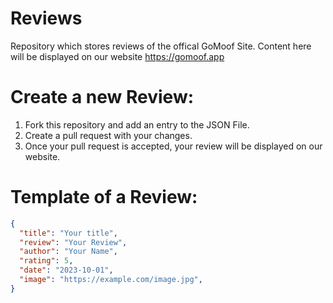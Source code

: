# Reviews
Repository which stores reviews of the offical GoMoof Site. Content here will be displayed on our website https://gomoof.app

# Create a new Review:
1. Fork this repository and add an entry to the JSON File.
2. Create a pull request with your changes.
3. Once your pull request is accepted, your review will be displayed on our website.

# Template of a Review:
```json
{
  "title": "Your title",
  "review": "Your Review",
  "author": "Your Name",
  "rating": 5,
  "date": "2023-10-01",
  "image": "https://example.com/image.jpg",
}
```